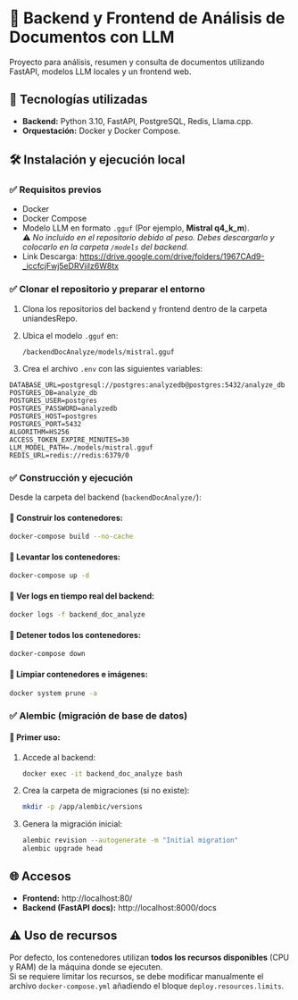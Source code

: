
# 📄 Backend y Frontend de Análisis de Documentos con LLM

Proyecto para análisis, resumen y consulta de documentos utilizando FastAPI, modelos LLM locales y un frontend web.

## 🚀 Tecnologías utilizadas

- **Backend:** Python 3.10, FastAPI, PostgreSQL, Redis, Llama.cpp.
- **Orquestación:** Docker y Docker Compose.

## 🛠️ Instalación y ejecución local

### ✅ Requisitos previos

- Docker
- Docker Compose
- Modelo LLM en formato `.gguf` (Por ejemplo, **Mistral q4_k_m**).  
  ⚠️ *No incluido en el repositorio debido al peso. Debes descargarlo y colocarlo en la carpeta `/models` del backend.*
- Link Descarga: https://drive.google.com/drive/folders/1967CAd9-_iccfcjFwj5eDRVjiIz6W8tx

### ✅ Clonar el repositorio y preparar el entorno

1. Clona los repositorios del backend y frontend dentro de la carpeta uniandesRepo.
2. Ubica el modelo `.gguf` en:
   ```
   /backendDocAnalyze/models/mistral.gguf
   ```

3. Crea el archivo `.env` con las siguientes variables:

```env
DATABASE_URL=postgresql://postgres:analyzedb@postgres:5432/analyze_db
POSTGRES_DB=analyze_db
POSTGRES_USER=postgres
POSTGRES_PASSWORD=analyzedb
POSTGRES_HOST=postgres
POSTGRES_PORT=5432
ALGORITHM=HS256
ACCESS_TOKEN_EXPIRE_MINUTES=30
LLM_MODEL_PATH=./models/mistral.gguf
REDIS_URL=redis://redis:6379/0
```

### ✅ Construcción y ejecución

Desde la carpeta del backend (`backendDocAnalyze/`):

#### 🔹 Construir los contenedores:
```bash
docker-compose build --no-cache
```

#### 🔹 Levantar los contenedores:
```bash
docker-compose up -d
```

#### 🔹 Ver logs en tiempo real del backend:
```bash
docker logs -f backend_doc_analyze
```

#### 🔹 Detener todos los contenedores:
```bash
docker-compose down
```

#### 🔹 Limpiar contenedores e imágenes:
```bash
docker system prune -a
```

### ✅ Alembic (migración de base de datos)

#### 🔹 Primer uso:

1. Accede al backend:
    ```bash
    docker exec -it backend_doc_analyze bash
    ```

2. Crea la carpeta de migraciones (si no existe):
    ```bash
    mkdir -p /app/alembic/versions
    ```

3. Genera la migración inicial:
    ```bash
    alembic revision --autogenerate -m "Initial migration"
    alembic upgrade head
    ```

## 🌐 Accesos

- **Frontend:** http://localhost:80/
- **Backend (FastAPI docs):** http://localhost:8000/docs

## ⚠️ Uso de recursos

Por defecto, los contenedores utilizan **todos los recursos disponibles** (CPU y RAM) de la máquina donde se ejecuten.  
Si se requiere limitar los recursos, se debe modificar manualmente el archivo `docker-compose.yml` añadiendo el bloque `deploy.resources.limits`.
